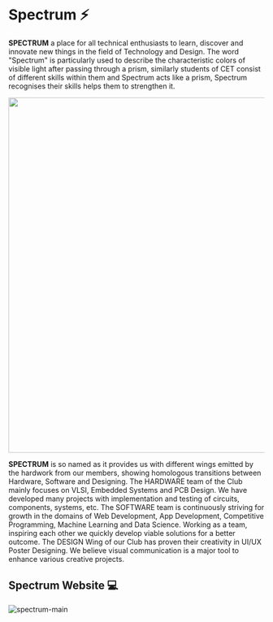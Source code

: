 # Spectrum ⚡

<b>SPECTRUM</b> a place for all technical enthusiasts to learn, discover and innovate new things in the field of Technology and Design. The word "Spectrum" is particularly used to describe the characteristic colors of visible light after passing through a prism, similarly students of CET consist of different skills within them and Spectrum acts like a prism, Spectrum recognises their skills helps them to strengthen it.

<p align ="center"><img src = "https://user-images.githubusercontent.com/61475220/92301477-d87b4b80-ef81-11ea-84e8-17a577d64522.png" width="700px"></p>

<b>SPECTRUM</b> is so named as it provides us with different wings emitted by the hardwork from our members, showing homologous transitions between Hardware, Software and Designing. The HARDWARE team of the Club mainly focuses on VLSI, Embedded Systems and PCB Design. We have developed many projects with implementation and testing of circuits, components, systems, etc. The SOFTWARE team is continuously striving for growth in the domains of Web Development, App Development, Competitive Programming, Machine Learning and Data Science. Working as a team, inspiring each other we quickly develop viable solutions for a better outcome. The DESIGN Wing of our Club has proven their creativity in UI/UX Poster Designing. We believe visual communication is a major tool to enhance various creative projects.

## Spectrum Website 💻

![spectrum-main](https://user-images.githubusercontent.com/61475220/97071048-003e7580-15fb-11eb-9d99-ca91ae6ef6e6.png)

